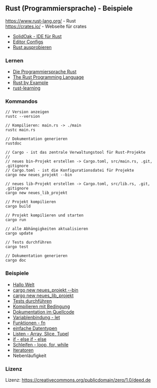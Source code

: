 ## Rust (Programmiersprache) - Beispiele

https://www.rust-lang.org/ - Rust    
https://crates.io/ - Webseite für crates

* [SolidOak - IDE für Rust](https://github.com/oakes/SolidOak)
* [Editor Configs](https://github.com/rust-lang/rust/blob/master/src/etc/CONFIGS.md)
* [Rust ausprobieren](https://play.rust-lang.org/)

### Lernen

* [Die Programmiersprache Rust](https://rust-lang-de.github.io/rustbook-de/index.html)
* [The Rust Programming Language](https://doc.rust-lang.org/book/)
* [Rust by Example](http://rustbyexample.com/index.html)
* [rust-learning](https://github.com/ctjhoa/rust-learning)

### Kommandos

```
// Version anzeigen
rustc --version 

// Kompilieren: main.rs -> ./main
rustc main.rs

// Dokumentation generieren
rustdoc

// Cargo - ist das zentrale Verwaltungstool für Rust-Projekte
//
// neues bin-Projekt erstellen -> Cargo.toml, src/main.rs, .git, .gitignore
// Cargo.toml - ist die Konfigurationsdatei für Projekte
cargo new neues_projekt --bin

// neues lib-Projekt erstellen -> Cargo.toml, src/lib.rs, .git, .gitignore
cargo new neues_lib_projekt

// Projekt kompilieren
cargo build

// Projekt kompilieren und starten
cargo run

// alle Abhängigkeiten aktualisieren
cargo update

// Tests durchführen
cargo test

// Dokumentation generieren
cargo doc

```


### Beispiele

* [Hallo Welt](beispiele/hallowelt.rs)
* [cargo new neues_projekt --bin](beispiele/neues_projekt)
* [cargo new neues_lib_projekt](beispiele/neues_lib_projekt)
* [Tests durchführen](beispiele/plus_x)
* [Kompilieren mit Bedingung](beispiele/feat)
* [Dokumentation im Quellcode](beispiele/doku)
* [Variablenbindung - let](beispiele/variablenbindung.rs)
* [Funktionen - fn](beispiele/funktionen.rs)
* [einfache Datentypen](beispiele/datentypen.rs)
* [Listen - Array, Slice, Tupel](beispiele/listen.rs)
* [if - else if - else](beispiele/wenn.rs)
* [Schleifen - loop, for, while](beispiele/schleifen.rs)
* [Iteratoren](beispiele/iteratoren.rs)
* Nebenläufigkeit

### Lizenz

Lizenz: https://creativecommons.org/publicdomain/zero/1.0/deed.de
